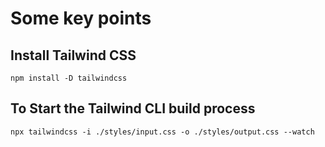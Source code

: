 # Some key points

## Install Tailwind CSS
```
npm install -D tailwindcss
```
## To Start the Tailwind CLI build process
```
npx tailwindcss -i ./styles/input.css -o ./styles/output.css --watch
```


